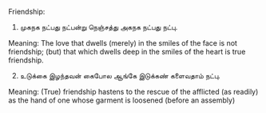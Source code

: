 Friendship:

1. 	முகநக நட்பது நட்பன்று நெஞ்சத்து 
	அகநக நட்பது நட்பு.

Meaning: The love that dwells (merely) in the smiles of the face is not friendship; (but) that which dwells deep in the smiles of the heart is true friendship.

2.	உடுக்கை இழந்தவன் கைபோல ஆங்கே 
	இடுக்கண் களைவதாம் நட்பு.

Meaning: (True) friendship hastens to the rescue of the afflicted (as readily) as the hand of one whose garment is loosened (before an assembly)
